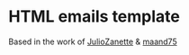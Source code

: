 # HTML emails template

Based in the work of [JulioZanette](https://github.com/sansaoipb/zabbix-html-email-template) & [maand75](https://github.com/maand75/zabbix-htmlmailtemplates)

